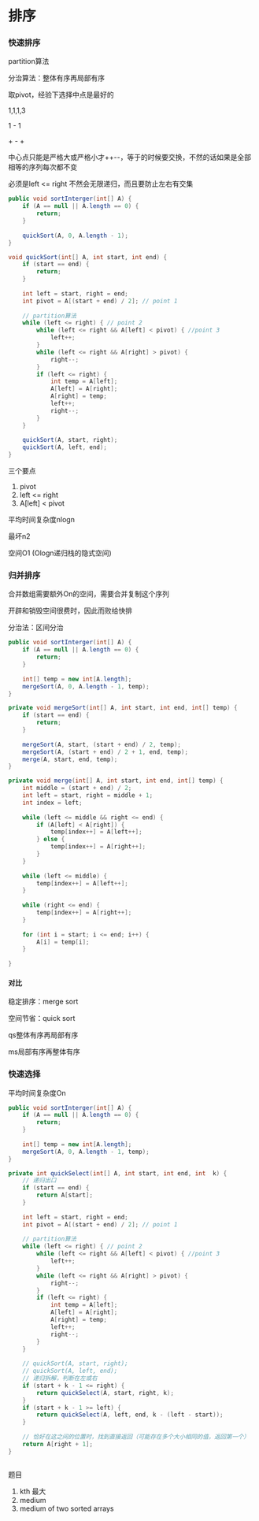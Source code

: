 # 排序





### 快速排序

partition算法

分治算法：整体有序再局部有序



取pivot，经验下选择中点是最好的





1,1,1,3

1  -     1

\+  - +

中心点只能是严格大或严格小才++--，等于的时候要交换，不然的话如果是全部相等的序列每次都不变

必须是left <= right 不然会无限递归，而且要防止左右有交集

```java
public void sortInterger(int[] A) {
    if (A == null || A.length == 0) {
        return;
    }
    
    quickSort(A, 0, A.length - 1);
}

void quickSort(int[] A, int start, int end) {
    if (start == end) {
        return;
    }
    
    int left = start, right = end;
    int pivot = A[(start + end) / 2]; // point 1
    
    // partition算法
    while (left <= right) { // point 2
        while (left <= right && A[left] < pivot) { //point 3
            left++;
        }
        while (left <= right && A[right] > pivot) {
            right--;
        }
        if (left <= right) {
            int temp = A[left];
            A[left] = A[right];
            A[right] = temp;
            left++;
            right--;
        }
    }
    
    quickSort(A, start, right);
    quickSort(A, left, end);
}


```



三个要点

1. pivot
2. left <= right
3. A[left] < pivot



平均时间复杂度nlogn

最坏n2

空间O1 (Ologn递归栈的隐式空间)



### 归并排序



合并数组需要额外On的空间，需要合并复制这个序列

开辟和销毁空间很费时，因此而败给快排



分治法：区间分治



```java
public void sortInterger(int[] A) {
    if (A == null || A.length == 0) {
        return;
    }
    
    int[] temp = new int[A.length];
    mergeSort(A, 0, A.length - 1, temp);
}

private void mergeSort(int[] A, int start, int end, int[] temp) {
    if (start == end) {
        return;
    }
    
    mergeSort(A, start, (start + end) / 2, temp);
    mergeSort(A, (start + end) / 2 + 1, end, temp);
    merge(A, start, end, temp);
}

private void merge(int[] A, int start, int end, int[] temp) {
    int middle = (start + end) / 2;
    int left = start, right = middle + 1;
    int index = left;
    
    while (left <= middle && right <= end) {
        if (A[left] < A[right]) {
            temp[index++] = A[left++];
        } else {
            temp[index++] = A[right++];
        }
    }
    
    while (left <= middle) {
        temp[index++] = A[left++];
    }
    
    while (right <= end) {
        temp[index++] = A[right++];
    }
    
    for (int i = start; i <= end; i++) {
        A[i] = temp[i];
    }
    
}
```





#### 对比



稳定排序：merge sort

空间节省：quick sort



qs整体有序再局部有序

ms局部有序再整体有序





### 快速选择



平均时间复杂度On



```java
public void sortInterger(int[] A) {
    if (A == null || A.length == 0) {
        return;
    }
    
    int[] temp = new int[A.length];
    mergeSort(A, 0, A.length - 1, temp);
}

private int quickSelect(int[] A, int start, int end, int  k) {
    // 递归出口
    if (start == end) {
        return A[start];
    }
    
    int left = start, right = end;
    int pivot = A[(start + end) / 2]; // point 1
    
    // partition算法
    while (left <= right) { // point 2
        while (left <= right && A[left] < pivot) { //point 3
            left++;
        }
        while (left <= right && A[right] > pivot) {
            right--;
        }
        if (left <= right) {
            int temp = A[left];
            A[left] = A[right];
            A[right] = temp;
            left++;
            right--;
        }
    }
    
    // quickSort(A, start, right);
    // quickSort(A, left, end);
    // 递归拆解，判断在左或右
    if (start + k - 1 <= right) {
        return quickSelect(A, start, right, k);
    }
    if (start + k - 1 >= left) {
        return quickSelect(A, left, end, k - (left - start));
    }
    
    // 恰好在这之间的位置时，找到直接返回（可能存在多个大小相同的值，返回第一个）
    return A[right + 1];
}



```



题目

1. kth 最大
2. medium
3. medium of two sorted arrays



